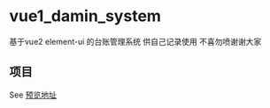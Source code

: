 <!--
 * @Author: your name
 * @Date: 2020-12-02 10:40:03
 * @LastEditTime: 2021-01-08 13:53:35
 * @LastEditors: Please set LastEditors
 * @Description: In User Settings Edit
 * @FilePath: \robotc:\Users\hechuan\Desktop\新建文件夹\vue2_admin_system\README.md
-->
# vue1_damin_system
 基于vue2 element-ui 的台账管理系统 供自己记录使用 不喜勿喷谢谢大家
##  项目
See [预览地址](http://wuguosong.top:8080/demo/)
